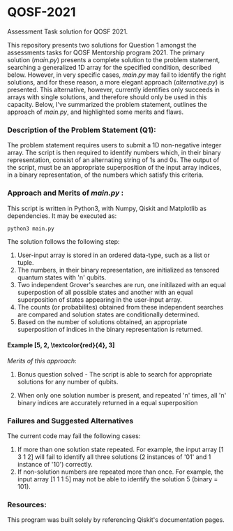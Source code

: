 # QOSF-2021
Assessment Task solution for QOSF 2021.

This repository presents two solutions for Question 1 amongst the assessments tasks for QOSF Mentorship program 2021. The primary solution (_main.py_) presents a complete solution to the problem statement, searching a generalized 1D array for the specified condition, described below. However, in very specific cases, _main.py_ may fail to identify the right solutions, and for these reason, a more elegant approach (_alternative.py_) is presented. This alternative, however, currently identifies only succeeds in arrays with single solutions, and therefore should only be used in this capacity. Below, I've summarized the problem statement, outlines the approach of _main.py_, and highlighted some merits and flaws. 

### Description of the Problem Statement (Q1):

The problem statement requires users to submit a 1D non-negative integer array. The script is then required to identify numbers which, in their binary representation, consist of an alternating string of 1s and 0s. The output of the script, must be an appropriate superposition of the input array indices, in a binary representation, of the numbers which satisfy this criteria.

### Approach and Merits of _main.py_ :

This script is written in Python3, with Numpy, Qiskit and Matplotlib as dependencies. It may be executed as:
```
python3 main.py
```

The solution follows the following step:
1. User-input array is stored in an ordered data-type, such as a list or tuple. 
2. The numbers, in their binary representation, are initialized as tensored quantum states with 'n' qubits.
3. Two independent Grover's searches are run, one initilazed with an equal superpostion of all possible states and another with an equal superposition of states appearing in the user-input array.
4. The counts (or probabilites) obtained from these independent searches are compared and solution states are conditionally determined. 
5. Based on the number of solutions obtained, an appropriate superposition of indices in the binary representation is returned. 

 #### Example [5, 2, \textcolor{red}{4}, 3]

 
_Merits of this approach_:

1. Bonus question solved - The script is able to search for appropriate solutions for any number of qubits. 

2. When only one solution number is present, and repeated 'n' times, all 'n' binary indices are accurately returned in a equal superposition

### Failures and Suggested Alternatives

The current code may fail the following cases:

1. If more than one solution state repeated. For example, the input array [1 3 1 2] will fail to identify all three solutions (2 instances of '01' and 1 instance of '10') correctly. 
2. If non-solution numbers are repeated more than once. For example, the input array [1 1 1 5] may not be able to identify the solution 5 (binary = 101).

### Resources:

This program was built solely by referencing Qiskit's documentation pages.